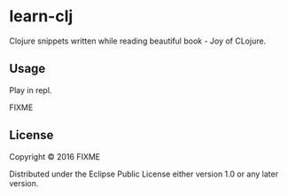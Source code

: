 # learn-clj

Clojure snippets written while reading beautiful book - Joy of CLojure.

## Usage
Play in repl.

FIXME

## License

Copyright © 2016 FIXME

Distributed under the Eclipse Public License either version 1.0 or any later version.
